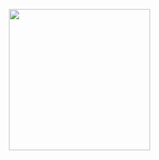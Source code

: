 <p align="center">
  <img align widht="250" height="250" src="https://scontent.fsgn2-3.fna.fbcdn.net/v/t1.6435-9/78616174_167370331324611_2393432532138852352_n.jpg?_nc_cat=106&ccb=1-5&_nc_sid=174925&_nc_ohc=8nNQJyoulRoAX81ME1g&_nc_ht=scontent.fsgn2-3.fna&oh=6d0b6e1e7075f3892fa2af2bbfac2bba&oe=616CBDC5" />
</p>
<!---
phhai97/phhai97 is a ✨ special ✨ repository because its `README.md` (this file) appears on your GitHub profile.
You can click the Preview link to take a look at your changes.
--->
